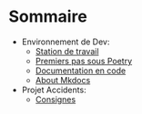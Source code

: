 # Sommaire

- Environnement de Dev:
    - [Station de travail](./dev/tools.md)
    - [Premiers pas sous Poetry](./dev/poetry.md)
    - [Documentation en code](./dev/doc_as_code.md)
    - [About Mkdocs](./dev/about.md)
- Projet Accidents:
    - [Consignes](./accidents/consignes.md)
